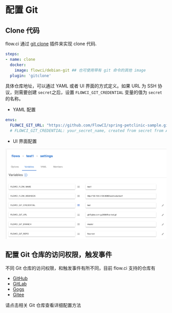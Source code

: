 # 配置 Git

## Clone 代码

flow.ci 通过 [git clone](https://github.com/flowci-plugins/gitclone) 插件来实现 clone 代码.

```yaml
steps:
- name: clone
  docker:
    image: flowci/debian-git ## 也可使用带有 git 命令的其他 image
  plugin: 'gitclone'
```

具体仓库地址，可以通过 YAML 或者 UI 界面的方式定义。如果 URL 为 SSH 协议，则需要创建 `secret`之后，设置 `FLOWCI_GIT_CREDENTIAL` 变量的值为 `secret` 的名称。

- YAML 配置

```yaml
envs:
  FLOWCI_GIT_URL: "https://github.com/FlowCI/spring-petclinic-sample.git"
  # FLOWCI_GIT_CREDENTIAL: your_secret_name, created from secret from Admin Settings -> Secrets -> +
```

- UI 界面配置

![git vars](./img/git_settings.png)

## 配置 Git 仓库的访问权限，触发事件

不同 Git 仓库的访问权限，和触发事件有所不同，目前 flow.ci 支持的仓库有

- [GitHub](./github.md)
- [GitLab](./gitlab.md)
- [Gogs](./gogs.md)
- [Gitee](./gitee.md)

请点击相关 Git 仓库查看详细配置方法
